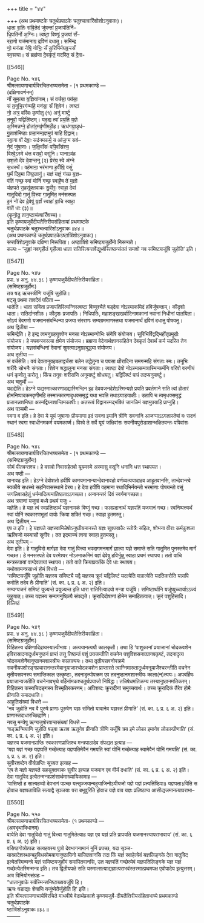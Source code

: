 +++
title = "४४"

+++
(अथ प्रथमाष्टके चतुर्थप्रपाठके चतुश्चत्वारिंशोशोऽनुवाकः)।  
धा॒ता रा॒तिः स॑वि॒तेदं जु॑षन्तां प्र॒जाप॑तिर्नि–  
धि॒पति॑र्नो अ॒ग्निः। त्वष्टा॒ विष्णुः॑ प्र॒जया॑ सँ–  
ररा॒णो यज॑मानाय॒ द्रवि॑णं दधातु। समि॑न्द्र  
णो॒ मन॑सा नेषि॒ गोभिः॒ सँ सू॒रिभि॑र्मघव॒न्त्सँ  
स्व॒स्त्या। सं ब्रह्म॑णा दे॒वकृ॑तं॒ यदस्ति॒ सं दे॒वा-

[[546]]

Page No. ५४६  
श्रीमत्सायणाचार्यविरचितभाष्यसमेता - (१ प्रथमकाण्डे —  
(दक्षिणावर्णनम्)  
नाँ॑ सुम॒त्या य॒ज्ञिया॑नाम्। सं वर्चसा॒ पय॑सा॒  
सं त॒नूभि॒रग॑न्महि॒ मन॑सा॒ सँ शि॒वेन॑। त्वष्टा॑  
नो॒ अत्र॒ वरि॑वः कृणोतु (१) अनु॑ मार्ष्टु  
त॒नुवो॒ यद्विलि॑ष्टम्। यद॒द्य त्वा॑ प्रय॒ति य॒ज्ञे  
अ॒स्मिन्नग्ने॒ होता॑र॒मवृ॑णीमही॒ह। ऋध॑गया॒डृध॑–  
गु॒ताश॑मिष्ठाः प्रजा॒नन्य॒ज्ञमुप॑ याहि वि॒द्वान्।  
स्वा॒गा वो॑ देवाः॒ सद॑नमकर्म॒ य आ॑ज॒ग्म सव॑–  
ने॒दं जु॑षा॒णाः। ज॒क्षि॒वाँसः॑ पपि॒वाँस॑श्च॒  
विश्वे॒ऽस्मे ध॑त्त वसवो॒ वसू॑नि। यानाऽव॑ह  
उश॒तो दे॑व दे॒वान्तनू (२) प्रेर॑य॒ स्वे अ॑ग्ने  
स॒धस्थे॑। वह॑माना॒ भर॑माणा ह॒वीँषि॒ वसुं॑  
घ॒र्मं दिव॒मा ति॑ष्ठ॒तानु॑। यज्ञ॑ यज्ञं॒ ग॑च्छ य॒ज्ञ–  
प॑तिं गच्छ॒ स्वां योनिं॑ गच्छ॒ स्वाहै॒ष ते॑ य॒ज्ञो  
य॑ज्ञपते स॒हसू॑क्तवाकः सु॒वीरः॒ स्वाहा॒ देवा॑  
गातुविदो गा॒तुं वि॒त्त्वा गा॒तुमि॑त॒ मन॑सस्पत  
इ॒मं नो॑ देव दे॒वेषु॑ य॒ज्ञँ स्वाहा॑ वा॒चि स्वाहा॒  
वाते॑ धाः (३)॥  
(कृ॒णो॒तु॒ तान॒ष्टाच॑त्वारिँशच्च)।  
इति कृष्णयजुर्वेदीयतैत्तिरीयसंहितायां प्रथमाष्टके  
चतुर्थप्रपाठके चतुश्चत्वारिंशोऽनुवाकः॥४४॥  
(अथ प्रथमकाण्डे चतुर्थप्रपाठकेऽष्टात्रिंशोऽनुवाकः)।  
सप्तत्रिंशेऽनुवाके दक्षिणा निरूपिता। अष्टात्रिंशे समिष्टयजुर्होमो निरूप्यते।  
कल्पः – ‘जुह्वां नवगृहीतं गृहीत्वा धाता रातिरित्यन्तर्वेद्यूर्ध्वस्तिष्ठन्संततं समशो नव समिष्टयजूंषि जुहोति’ इति।

[[547]]

Page No. ५४७  
प्रपा. ४ अनु. ४४.३८ ) कृष्णयजुर्वेदीयतैत्तिरीयसंहिता।  
(समिष्टग्रजुर्होमः)  
तत्र षड् ऋचस्त्रीणि यजूंषि जुहोति।  
षट्सु प्रथमा तावदेवं पठिता —  
धातेति। धाता सविता प्रजापतिरित्यग्निस्त्वष्टा विष्णुश्चैते षड्देवा नोऽस्माकमिदं हविर्जुषन्ताम्। कीदृशो धाता। रातिर्दानशीलः। कीदृशः प्रजापतिः। निधिपतिः, महाशङ्खखर्वादिनामकानां नवानां निधीनां पालयिता। सोऽयं देवगणो यजमानसंबन्धिन्या प्रजया संरराणः सम्यग्रममाणस्तथा यजमानार्थं द्रविणं दधातु पोषयतु।  
अथ द्वितीया —  
समिन्द्रेति। हे इन्द्र त्वमनुग्रहयुक्तेन मनसा नोऽस्मान्गोभिः संनेषि संयोजय। सूरिभिर्विद्वद्भिर्होतृप्रमुखैः संयोजय। हे मघवन्स्वस्त्या क्षेमेण संयोजय। ब्रह्मणा वेदेनार्थज्ञानसहितेन देवकृतं देवार्थं कर्म यदस्ति तेन संयोजय। यज्ञसंबन्धिनां देवानां सुमत्याऽनुग्रहबुद्ध्या संयोजय।  
अथ तृतीया —  
सं वर्चसेति। वयं देवतानुग्रहबलाद्वर्चसा बलेन तद्धेतुना च पयसा क्षीरादिना समगन्महि संगताः स्मः। तनूभिः शरीरैः सोभनैः संगताः। शिवेन श्रद्धालुना मनसा संगताः। त्वाष्टा देवो नोऽस्माकमत्रास्मिन्कर्मणि वरिवो वरणीयं धनं कृणोतु करोतु। किंच तनुवः शरीराणि अनुमार्ष्टु शोधयतु। यद्विलिष्टं पापं तदप्यनुमार्ष्टु।  
अथ चतुर्थी —  
यदद्येति। हेऽग्ने यद्यस्मात्कारणादद्यास्मिन्दिन इह देवयजनदेशेऽस्मिन्यज्ञे प्रयति प्रवर्तमाने सति त्वां होतारं होमनिष्पादकमवृणीमहि तस्मात्कारणादृधक्समृद्धं यथा भवति तथाऽयाडयाक्षीः। उतापि च त्वमृधक्समृद्धं प्रजानन्नशमिष्ठा अस्मद्विघ्नशान्तिमकार्षीः। अतस्त्वं विद्वानस्मद्भक्तिं जानन्निमं यज्ञमुपयाहि प्राप्नुहि।  
अथ पञ्चमी —  
स्वगा व इति। हे देवा ये यूयं जुषाणाः प्रीयमाणा इदं सवना इमानि त्रीणि सवनानि आजग्माऽऽगतास्तेषां वः सदनं स्थानं स्वगा स्वाधीनमकर्म वयमकार्ष्म। विश्वे ते सर्वे यूयं जक्षिवांसः सवनीयपुरोडाशान्भक्षितवन्तः पपिवांसः

[[548]]

Page No. ५४८  
श्रीमत्सायणाचार्यविरचितभाष्यसमेता - (१ प्रथमकाण्डे —  
(समिष्टग्रजुर्होमः)  
सोमं पीतवन्तश्च। हे वसवो निवासहेतवो यूयमस्मे अस्मासु वसूनि धनानि धत्त स्थापयत।  
अथ षष्ठी —  
यानावह इति। हेऽग्ने देवोशतो हवींषि कामयमानान्यान्देवानावहो वर्णव्यत्ययादाहव आहूतवानसि, तान्देवान्स्वे स्वकीये सधस्थे सहनिवासस्थाने प्रेरय। हे देवा हवींषि वहमाना रथादिभिर्नयन्तो भरमाणाः पोषयन्तो वसुं जगन्निवासहेतुं धर्ममादित्यमातिष्ठताऽऽगच्छत। अन्वनन्तरं दिवं स्वर्गमागच्छत।  
अथ त्रयाणां यजुषां मध्ये प्रथमं यजुः -  
यज्ञेति। हे यज्ञ त्वं स्वप्रतिष्ठार्थं यज्ञनामकं विष्णुं गच्छ। फलप्रदानार्थं यज्ञपतिं यजमानं गच्छ। स्वनिष्पत्त्यर्थं स्वां योनिं स्वकारणभूतां वायोः क्रिया शक्तिं गच्छ। स्वाहा हुतमस्तु।  
अथ द्वितीयम् —  
एष त इति। हे यज्ञपते यज्ञस्वामिन्नेषोऽनुष्ठीयमानस्ते यज्ञः सूक्तवाकैः स्तोत्रैः सहितः, शोभना वीराः कर्मकुशला ऋत्विजो यस्यासौ सुवीरः। तत इदमाज्यं त्वया स्वाहा हुतमस्तु।  
अथ तृतीयम् –  
देवा इति। हे गातुविदो मार्गज्ञा देवा गातुं वित्त्वा भवदागमनमार्गं ज्ञात्वा यज्ञे समाप्ते सति गातुमित पुनस्तमेव मार्गं गच्छत। हे मनसस्पते देव परमेश्वर नोऽस्माकमिमं यज्ञं देवेषु हविर्भुक्षु स्वाहा प्रथमं स्थापय। ततो वाचि मन्त्ररूपायां वाग्देवतायां स्थापय। ततो वाते क्रियाप्रवर्तके देवे धाः स्थापय।  
यथोक्तमन्त्रसाध्यं होमं विधत्ते —  
‘समिष्टयजूँषि जुहोति यज्ञस्य समिष्ट्यै यद्वै यज्ञस्य क्रूरं यद्विलिष्टं यदत्येति यन्नात्येति यदतिकरोति यन्नापि करोति तदेव तैः प्रीणाति’ (सं. का. ६ प्र. ६ अ. २) इति।  
सम्यग्यजनं समिष्टं युज्यन्ते प्रयुज्यन्त इति धारा रातिरित्यादयो मन्त्रा यजूंषि। समिष्टार्थानि यजूंष्युच्चार्याऽऽज्यं जुहुयात्। तच्च यज्ञस्य सम्यगनुष्ठित्यै संपद्यते। क्रूरादिदोषाणां होमेन समाहितत्वात्। क्रूरं पशुहिंसादि। विलिष्ठं

[[549]]

Page No. ५४९  
प्रपा. ४ अनु. ४४.३८ ) कृष्णयजुर्वेदीयतैत्तिरीयसंहिता।  
(समिष्टग्रजुर्होमः)  
विहितस्य दक्षिणादिद्रव्यस्याल्पीभावः। अत्ययानत्ययौ कालकृतौ। तथा हि ‘पाशुकानां प्रयाजानां चोदकवशेन हविरासादनादूर्ध्वमनुष्ठनं प्राप्तं तत्तु तिष्ठन्तं पशुं प्रयजन्तीति वचनेन पशुविशसनात्प्रागपकृष्टं, तदनादृत्य चोदकवशेनैवानुष्ठानमशास्त्रीयः कालात्ययः। तथा तृतीयसवनोपक्रमे सवनीयपशोरङ्गप्रचारानन्तरमेवानूयाजाश्चोदकवशेन प्राप्तास्ते त्वाग्निमारुतादूर्ध्वमनूयाजैश्चरन्तीति वचनेन तृतीयसवनस्य समाप्तिकाल उत्कृष्टाः, तदनादृत्योपक्रम एव तदनुष्ठानमशास्त्रीयः काला(न)त्ययः। अपबर्हिषः प्रयाजान्यजतीति वचनेनावभृथे बर्हिर्नामकश्चतुर्थप्रयाजो निषिद्धः। तन्निषेधमतिक्रम्य तस्यानुष्ठानमतिकरम्। विहितस्य कस्यचिदङ्गस्य विस्मृतिरकरणम्। अपिशब्दः क्रूरादीनां समुच्चयार्थः। तच्च क्रूरादिकं तैरेव होमैः प्रीणाति समादधाति।  
आहुतिसंख्यां विधत्ते —  
'नव जुहोति नव वै पुरुषे प्राणाः पुरुषेण यज्ञः संमितो यावानेव यज्ञस्तं प्रीणाति’ (सं. का. ६ प्र. ६ अ. २) इति।  
प्राणास्तदाधारच्छिद्राणि।  
नवसु मन्त्रेषु ऋग्यजुषोरवान्तसंख्यां विधत्ते —  
‘षड्ऋग्मियाणि जुहोति षड्वा ऋतव ऋतूनेव प्रीणाति त्रीणि यजूँषि त्रय इमे लोका इमानेव लोकान्प्रीणाति’ (सं. का. ६ प्र. ६ अ. २) इति।  
यज्ञस्य यजमानप्राप्तिः स्वकारणप्राप्तिश्च मन्त्रपाठादेव संपद्यत इत्याह —  
‘यज्ञ यज्ञं गच्छ यज्ञपतिं गच्छेत्याह यज्ञपतिमेवैनं गमयति स्वां योनिं गच्छेत्याह स्वामेवैनं योनिं गमयति’ (सं. का. ६ प्र. ६ अ. २) इति।  
सुवीरशब्देन वीर्यप्राप्तिः सूच्यत इत्याह —  
‘एष ते यज्ञो यज्ञपते सहसूक्तवाकः सुवीर इत्याह यजमान एव वीर्यं दधाति’ (सं. का. ६ प्र. ६ अ. २) इति।  
देवा गातुविद इत्येतन्मन्त्रप्रशंसार्थमाख्यायिकामाह —  
‘वासिष्ठो ह सात्यहव्यो देवभागं पप्रच्छ यत्सृञ्जयान्बहुयाजिनोऽयीयजो यज्ञे यज्ञं प्रत्यतिष्ठिपा३ यज्ञपता३विति स होवाच यज्ञपताविति सत्याद्वै सृञ्जयाः परा बभूवुरिति होवाच यज्ञे वाव यज्ञः प्रतिष्ठाप्य आसीद्यजमानत्यापराभा–

[[550]]

Page No. ५५०  
श्रीमत्सायणाचार्यविरचितभाष्यसमेता- (१ प्रथमकाण्डे —  
(अवभृथाभिधानम्)  
वायेति देवा गातुविदो गातुं वित्त्वा गातुमितेत्याह यज्ञ एव यज्ञं प्रति प्रापयति यजमानस्यापराभावाय’ (सं. का. ६ प्र. ६ अ. २) इति।  
वसिष्ठगोत्रोत्पन्नः सत्यहवस्य पुत्रो देवभागनामानं मुनिं प्रपच्छ, यदा सृञ्ज-याख्यदेशस्थान्बहुविधसोमयागानुष्ठायिनो याजितवानसि तदा किं यज्ञं स्वाहेत्येवं यज्ञलिङ्गके देवा गातुविद इत्येतस्मिन्मन्त्रे यज्ञं समिष्टयजुर्होमं समापितवानसि, उत यज्ञपतिं गच्छेत्येवं यज्ञपतिलिङ्गके यज्ञ यज्ञं गच्छेत्येतस्मिन्मन्त्र इति। तत्र द्वितीयपक्षे सति यस्मात्सत्याद्यज्ञात्पराभवंस्तस्मात्प्रथमपक्ष एवोपादेय इत्युत्तरम्।  
अत्र विनियोगसंग्रहः –  
“धातानुवाके सर्वस्मिन्समिष्टाख्ययजूंषि हि।  
ऋचः षडाद्याः शेषाणि यजूंष्येतैर्जुहोति हि’ इति।  
इति श्रीमत्सायणाचार्यविरचिते माधवीये वेदार्थप्रकाशे कृष्णयजुर्वे-दीयतैत्तिरीयसंहिताभाष्ये प्रथमकाण्डे चतुर्थप्रपाठके  
ष्टात्रिंशोऽनुवाकः॥३८॥  
–––––
